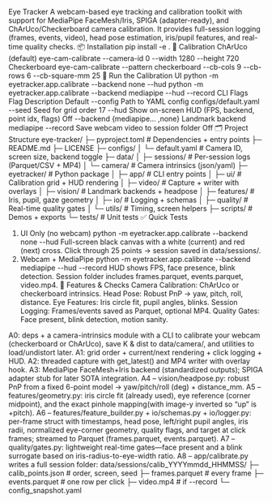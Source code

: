 Eye Tracker
A webcam-based eye tracking and calibration toolkit with support for MediaPipe FaceMesh/Iris, SPIGA (adapter-ready), and ChArUco/Checkerboard camera calibration.
It provides full-session logging (frames, events, video), head pose estimation, iris/pupil features, and real-time quality checks.
📦 Installation
pip install -e .
🎯 Calibration
ChArUco (default)
eye-cam-calibrate --camera-id 0 --width 1280 --height 720
Checkerboard
eye-cam-calibrate --pattern checkerboard --cb-cols 9 --cb-rows 6 --cb-square-mm 25
🚀 Run the Calibration UI
python -m eyetracker.app.calibrate --backend none --hud
python -m eyetracker.app.calibrate --backend mediapipe --hud --record
CLI Flags
  Flag          Description	                                   Default
--config <path>	Path to YAML config	                            configs/default.yaml
--seed <int>	  Seed for grid order	                            17
--hud	Show      on-screen HUD (FPS, backend, point idx, flags)	Off
--backend       {mediapipe... ,none}	Landmark backend	        mediapipe
--record	      Save webcam video to session folder	            Off
🗂 Project Structure
eye-tracker/
├─ pyproject.toml        # Dependencies + entry points
├─ README.md
├─ LICENSE
├─ configs/
│   └─ default.yaml      # Camera ID, screen size, backend toggle
├─ data/
│   ├─ sessions/         # Per-session logs (Parquet/CSV + MP4)
│   └─ camera/           # Camera intrinsics (json/yaml)
├─ eyetracker/           # Python package
│   ├─ app/              # CLI entry points
│   ├─ ui/               # Calibration grid + HUD rendering
│   ├─ video/            # Capture + writer with overlays
│   ├─ vision/           # Landmark backends + headpose
│   ├─ features/         # Iris, pupil, gaze geometry
│   ├─ io/               # Logging + schemas
│   ├─ quality/          # Real-time quality gates
│   └─ utils/            # Timing, screen helpers
├─ scripts/              # Demos + exports
└─ tests/                # Unit tests
✅ Quick Tests
1. UI Only (no webcam)
python -m eyetracker.app.calibrate --backend none --hud
Full-screen black canvas with a white (current) and red (next) cross.
Click through 25 points → session saved in data/sessions/.
2. Webcam + MediaPipe
python -m eyetracker.app.calibrate --backend mediapipe --hud --record
HUD shows FPS, face presence, blink detection.
Session folder includes frames.parquet, events.parquet, video.mp4.
🧪 Features & Checks
Camera Calibration: ChArUco or checkerboard intrinsics.
Head Pose: Robust PnP → yaw, pitch, roll, distance.
Eye Features: Iris circle fit, pupil angles, blinks.
Session Logging: Frames/events saved as Parquet, optional MP4.
Quality Gates: Face present, blink detection, motion sanity.



A0: deps + a camera-intrinsics module with a CLI to calibrate your webcam (checkerboard or ChArUco), save K & dist to data/camera/, and utilities to load/undistort later.
A1: grid order + current/next rendering + click logging + HUD.
A2: threaded capture with get_latest() and MP4 writer with overlay hook.
A3: MediaPipe FaceMesh+Iris backend (standardized outputs); SPIGA adapter stub for later SOTA integration.
A4 – vision/headpose.py: robust PnP from a fixed 6-point model → yaw/pitch/roll (deg) + distance_mm.
A5 – features/geometry.py: iris circle fit (already used), eye reference (corner midpoint), and the exact pinhole mapping(with image-y inverted so “up” is +pitch).
A6 – features/feature_builder.py + io/schemas.py + io/logger.py: per-frame struct with timestamps, head pose, left/right pupil angles, iris radii, normalized eye-corner geometry, quality flags, and target at click frames; streamed to Parquet (frames.parquet, events.parquet).
A7 – quality/gates.py: lightweight real-time gates—face present and a blink surrogate based on iris-radius-to-eye-width ratio.
A8 – app/calibrate.py writes a full session folder:
data/sessions/calib_YYYYmmdd_HHMMSS/
  ├─ calib_points.json      # order, screen, seed
  ├─ frames.parquet         # every frame
  ├─ events.parquet         # one row per click
  ├─ video.mp4              # if --record
  └─ config_snapshot.yaml

